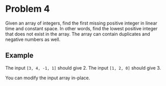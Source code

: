 # Problem 4

Given an array of integers, find the first missing positive integer in linear time and constant space. In other words, find the lowest positive integer that does not exist in the array. The array can contain duplicates and negative numbers as well.

## Example

The input `[3, 4, -1, 1]` should give 2. The input `[1, 2, 0]` should give 3.

You can modify the input array in-place.
